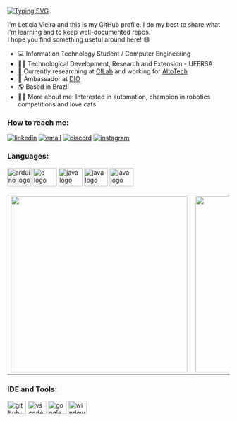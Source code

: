 [![Typing SVG](https://readme-typing-svg.demolab.com?font=Fira+Code&pause=1000&color=FFFFFF&random=false&width=435&lines=Hi+there%2C+I'm+Leticia+Vieira+👋)](https://git.io/typing-svg)

I'm Leticia Vieira and this is my GitHub profile. I do my best to share what I'm learning and to keep well-documented repos.   
I hope you find something useful around here! 😄

- 💻  Information Technology Student / Computer Engineering
- 👩‍💻  Technological Development, Research and Extension - UFERSA
- 🏢  Currently researching at [CILab](https://github.com/cilab-ufersa) and working for [AltoTech](https://github.com/https-github-com-AltoTechJr)
- 🏢  Ambassador at [DIO](https://www.dio.me/)
- 🌎  Based in Brazil 
- 👩‍💻  More about me: Interested in automation, champion in robotics competitions and love cats
  
### **How to reach me**:
[![linkedin](https://img.shields.io/badge/LinkedIn-0077B5?style=for-the-badge&logo=linkedin&logoColor=white)](https://www.linkedin.com/in/let%C3%ADcia-vieira-059a9b206//)
[![email](https://img.shields.io/badge/Gmail-D14836?style=for-the-badge&logo=gmail&logoColor=white)](mailto:eleticiavieiragoncalves01@gmail.com)
[![discord](https://img.shields.io/badge/Discord-7289DA?style=for-the-badge&logo=discord&logoColor=white)](https://discord.com/https://discord.com/LetciaVr#9931)
[![instagram](https://img.shields.io/badge/Instagram-E4405F?style=for-the-badge&logo=instagram&logoColor=white)](https://instagram.com/letciavieirat)

### **Languages:**

<div align="left">
  <img src="https://cdn.jsdelivr.net/gh/devicons/devicon/icons/python/python-original.svg" height="42" width="54" alt="arduino logo"  />
  <img src="https://cdn.simpleicons.org/c" height="42" width="54" alt="c logo" />
  <img src="https://cdn.simpleicons.org/javascript" height="42" width="54" alt="java logo" />
  <img src="https://cdn.simpleicons.org/c++" height="42" width="54" alt="java logo" />
 <img src="https://cdn.jsdelivr.net/gh/devicons/devicon/icons/java/java-original.svg" height="42" width="54" alt="java logo"  />
</div>

<center>
<table>
    <tr>
        <td><img width="400px" align="left" src="https://github-readme-stats-sigma-five.vercel.app/api?username=LeticiaVieirg&theme=dark&count_private=false"/></td>
        <td><img width="400px" align="left" src="https://github-readme-stats-sigma-five.vercel.app/api/top-langs/?username=LeticiaVieirg&hide=html,Jupyter%20Notebook&layout=compact&theme=dark&count_private=false" /></td>
    </tr>   
</table>
</center> 

### IDE and Tools: 
<div style="display": inline_block>
  <img src="https://cdn.simpleicons.org/git/white" height="30" width="42" alt="github" />
  <img src="https://img.favpng.com/13/12/11/visual-studio-code-microsoft-visual-studio-atom-source-code-editor-integrated-development-environment-png-favpng-16pwQPqjvWkV4GLfd2kJ4BH4q.jpg" height="30" width="42" alt="vscode" />
  <img src="https://cdn.simpleicons.org/googlecolab" height="30" width="42" alt="google colab" />
  <img src="https://cdn.jsdelivr.net/gh/devicons/devicon/icons/windows8/windows8-original.svg" height="30" width="42" alt="windows">
</div>
